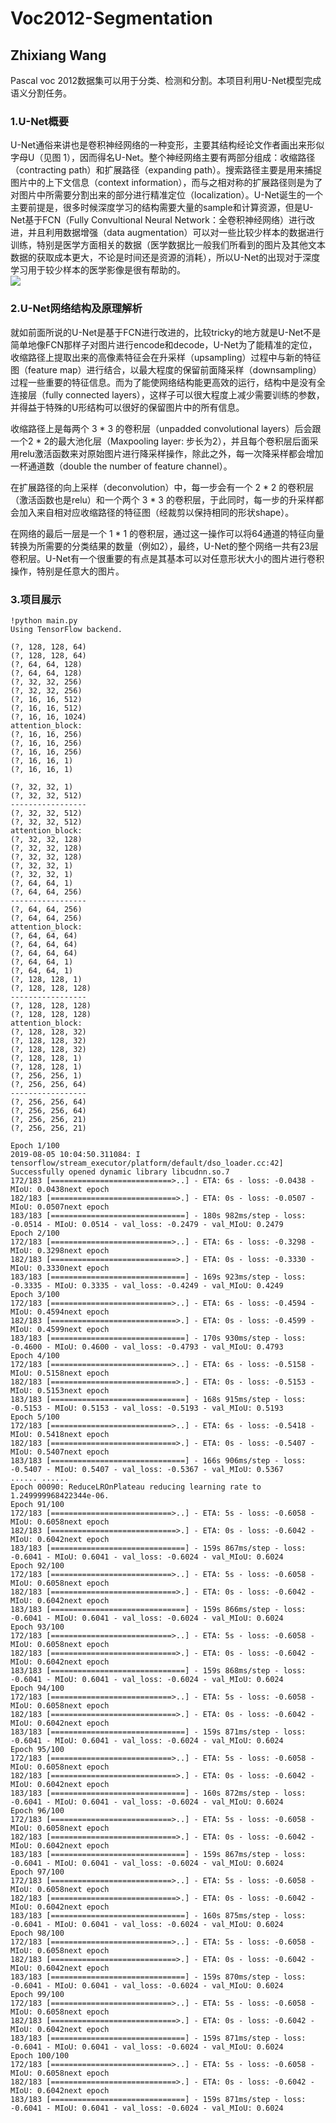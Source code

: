# Voc2012-Segmentation
## Zhixiang Wang

Pascal voc 2012数据集可以用于分类、检测和分割。本项目利用U-Net模型完成语义分割任务。

### 1.U-Net概要

U-Net通俗来讲也是卷积神经网络的一种变形，主要其结构经论文作者画出来形似字母U（见图 1），因而得名U-Net。整个神经网络主要有两部分组成：收缩路径（contracting path）和扩展路径（expanding path）。搜索路径主要是用来捕捉图片中的上下文信息（context information），而与之相对称的扩展路径则是为了对图片中所需要分割出来的部分进行精准定位（localization）。U-Net诞生的一个主要前提是，很多时候深度学习的结构需要大量的sample和计算资源，但是U-Net基于FCN（Fully Convultional Neural Network：全卷积神经网络）进行改进，并且利用数据增强（data augmentation）可以对一些比较少样本的数据进行训练，特别是医学方面相关的数据（医学数据比一般我们所看到的图片及其他文本数据的获取成本更大，不论是时间还是资源的消耗），所以U-Net的出现对于深度学习用于较少样本的医学影像是很有帮助的。<br>
![](./pic/unet.jpeg)

### 2.U-Net网络结构及原理解析

就如前面所说的U-Net是基于FCN进行改进的，比较tricky的地方就是U-Net不是简单地像FCN那样子对图片进行encode和decode，U-Net为了能精准的定位，收缩路径上提取出来的高像素特征会在升采样（upsampling）过程中与新的特征图（feature map）进行结合，以最大程度的保留前面降采样（downsampling）过程一些重要的特征信息。而为了能使网络结构能更高效的运行，结构中是没有全连接层（fully connected layers），这样子可以很大程度上减少需要训练的参数，并得益于特殊的U形结构可以很好的保留图片中的所有信息。

收缩路径上是每两个 3 * 3 的卷积层（unpadded convolutional layers）后会跟一个2 * 2的最大池化层（Maxpooling layer: 步长为2），并且每个卷积层后面采用relu激活函数来对原始图片进行降采样操作，除此之外，每一次降采样都会增加一杯通道数（double the number of feature channel）。

在扩展路径的向上采样（deconvolution）中，每一步会有一个 2 * 2 的卷积层（激活函数也是relu）和一个两个 3 * 3 的卷积层，于此同时，每一步的升采样都会加入来自相对应收缩路径的特征图（经裁剪以保持相同的形状shape）。

在网络的最后一层是一个 1 * 1 的卷积层，通过这一操作可以将64通道的特征向量转换为所需要的分类结果的数量（例如2），最终，U-Net的整个网络一共有23层卷积层。U-Net有一个很重要的有点是其基本可以对任意形状大小的图片进行卷积操作，特别是任意大的图片。

### 3.项目展示
```
!python main.py
Using TensorFlow backend.

(?, 128, 128, 64)
(?, 128, 128, 64)
(?, 64, 64, 128)
(?, 64, 64, 128)
(?, 32, 32, 256)
(?, 32, 32, 256)
(?, 16, 16, 512)
(?, 16, 16, 512)
(?, 16, 16, 1024)
attention_block:
(?, 16, 16, 256)
(?, 16, 16, 256)
(?, 16, 16, 256)
(?, 16, 16, 1)
(?, 16, 16, 1)

(?, 32, 32, 1)
(?, 32, 32, 512)
-----------------
(?, 32, 32, 512)
(?, 32, 32, 512)
attention_block:
(?, 32, 32, 128)
(?, 32, 32, 128)
(?, 32, 32, 128)
(?, 32, 32, 1)
(?, 32, 32, 1)
(?, 64, 64, 1)
(?, 64, 64, 256)
-----------------
(?, 64, 64, 256)
(?, 64, 64, 256)
attention_block:
(?, 64, 64, 64)
(?, 64, 64, 64)
(?, 64, 64, 64)
(?, 64, 64, 1)
(?, 64, 64, 1)
(?, 128, 128, 1)
(?, 128, 128, 128)
-----------------
(?, 128, 128, 128)
(?, 128, 128, 128)
attention_block:
(?, 128, 128, 32)
(?, 128, 128, 32)
(?, 128, 128, 32)
(?, 128, 128, 1)
(?, 128, 128, 1)
(?, 256, 256, 1)
(?, 256, 256, 64)
-----------------
(?, 256, 256, 64)
(?, 256, 256, 64)
(?, 256, 256, 21)
(?, 256, 256, 21)

Epoch 1/100
2019-08-05 10:04:50.311084: I tensorflow/stream_executor/platform/default/dso_loader.cc:42] Successfully opened dynamic library libcudnn.so.7
172/183 [===========================>..] - ETA: 6s - loss: -0.0438 - MIoU: 0.0438next epoch
182/183 [============================>.] - ETA: 0s - loss: -0.0507 - MIoU: 0.0507next epoch
183/183 [==============================] - 180s 982ms/step - loss: -0.0514 - MIoU: 0.0514 - val_loss: -0.2479 - val_MIoU: 0.2479
Epoch 2/100
172/183 [===========================>..] - ETA: 6s - loss: -0.3298 - MIoU: 0.3298next epoch
182/183 [============================>.] - ETA: 0s - loss: -0.3330 - MIoU: 0.3330next epoch
183/183 [==============================] - 169s 923ms/step - loss: -0.3335 - MIoU: 0.3335 - val_loss: -0.4249 - val_MIoU: 0.4249
Epoch 3/100
172/183 [===========================>..] - ETA: 6s - loss: -0.4594 - MIoU: 0.4594next epoch
182/183 [============================>.] - ETA: 0s - loss: -0.4599 - MIoU: 0.4599next epoch
183/183 [==============================] - 170s 930ms/step - loss: -0.4600 - MIoU: 0.4600 - val_loss: -0.4793 - val_MIoU: 0.4793
Epoch 4/100
172/183 [===========================>..] - ETA: 6s - loss: -0.5158 - MIoU: 0.5158next epoch
182/183 [============================>.] - ETA: 0s - loss: -0.5153 - MIoU: 0.5153next epoch
183/183 [==============================] - 168s 915ms/step - loss: -0.5153 - MIoU: 0.5153 - val_loss: -0.5193 - val_MIoU: 0.5193
Epoch 5/100
172/183 [===========================>..] - ETA: 6s - loss: -0.5418 - MIoU: 0.5418next epoch
182/183 [============================>.] - ETA: 0s - loss: -0.5407 - MIoU: 0.5407next epoch
183/183 [==============================] - 166s 906ms/step - loss: -0.5407 - MIoU: 0.5407 - val_loss: -0.5367 - val_MIoU: 0.5367
...... ......
Epoch 00090: ReduceLROnPlateau reducing learning rate to 1.249999968422344e-06.
Epoch 91/100
172/183 [===========================>..] - ETA: 5s - loss: -0.6058 - MIoU: 0.6058next epoch
182/183 [============================>.] - ETA: 0s - loss: -0.6042 - MIoU: 0.6042next epoch
183/183 [==============================] - 159s 867ms/step - loss: -0.6041 - MIoU: 0.6041 - val_loss: -0.6024 - val_MIoU: 0.6024
Epoch 92/100
172/183 [===========================>..] - ETA: 5s - loss: -0.6058 - MIoU: 0.6058next epoch
182/183 [============================>.] - ETA: 0s - loss: -0.6042 - MIoU: 0.6042next epoch
183/183 [==============================] - 159s 866ms/step - loss: -0.6041 - MIoU: 0.6041 - val_loss: -0.6024 - val_MIoU: 0.6024
Epoch 93/100
172/183 [===========================>..] - ETA: 5s - loss: -0.6058 - MIoU: 0.6058next epoch
182/183 [============================>.] - ETA: 0s - loss: -0.6042 - MIoU: 0.6042next epoch
183/183 [==============================] - 159s 868ms/step - loss: -0.6041 - MIoU: 0.6041 - val_loss: -0.6024 - val_MIoU: 0.6024
Epoch 94/100
172/183 [===========================>..] - ETA: 5s - loss: -0.6058 - MIoU: 0.6058next epoch
182/183 [============================>.] - ETA: 0s - loss: -0.6042 - MIoU: 0.6042next epoch
183/183 [==============================] - 159s 871ms/step - loss: -0.6041 - MIoU: 0.6041 - val_loss: -0.6024 - val_MIoU: 0.6024
Epoch 95/100
172/183 [===========================>..] - ETA: 5s - loss: -0.6058 - MIoU: 0.6058next epoch
182/183 [============================>.] - ETA: 0s - loss: -0.6042 - MIoU: 0.6042next epoch
183/183 [==============================] - 160s 872ms/step - loss: -0.6041 - MIoU: 0.6041 - val_loss: -0.6024 - val_MIoU: 0.6024
Epoch 96/100
172/183 [===========================>..] - ETA: 5s - loss: -0.6058 - MIoU: 0.6058next epoch
182/183 [============================>.] - ETA: 0s - loss: -0.6042 - MIoU: 0.6042next epoch
183/183 [==============================] - 159s 867ms/step - loss: -0.6041 - MIoU: 0.6041 - val_loss: -0.6024 - val_MIoU: 0.6024
Epoch 97/100
172/183 [===========================>..] - ETA: 5s - loss: -0.6058 - MIoU: 0.6058next epoch
182/183 [============================>.] - ETA: 0s - loss: -0.6042 - MIoU: 0.6042next epoch
183/183 [==============================] - 160s 875ms/step - loss: -0.6041 - MIoU: 0.6041 - val_loss: -0.6024 - val_MIoU: 0.6024
Epoch 98/100
172/183 [===========================>..] - ETA: 5s - loss: -0.6058 - MIoU: 0.6058next epoch
182/183 [============================>.] - ETA: 0s - loss: -0.6042 - MIoU: 0.6042next epoch
183/183 [==============================] - 159s 870ms/step - loss: -0.6041 - MIoU: 0.6041 - val_loss: -0.6024 - val_MIoU: 0.6024
Epoch 99/100
172/183 [===========================>..] - ETA: 5s - loss: -0.6058 - MIoU: 0.6058next epoch
182/183 [============================>.] - ETA: 0s - loss: -0.6042 - MIoU: 0.6042next epoch
183/183 [==============================] - 159s 871ms/step - loss: -0.6041 - MIoU: 0.6041 - val_loss: -0.6024 - val_MIoU: 0.6024
Epoch 100/100
172/183 [===========================>..] - ETA: 5s - loss: -0.6058 - MIoU: 0.6058next epoch
182/183 [============================>.] - ETA: 0s - loss: -0.6042 - MIoU: 0.6042next epoch
183/183 [==============================] - 159s 871ms/step - loss: -0.6041 - MIoU: 0.6041 - val_loss: -0.6024 - val_MIoU: 0.6024
